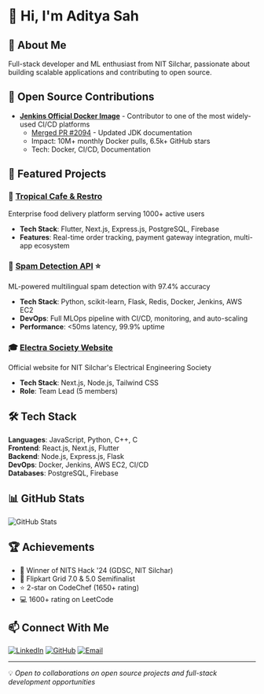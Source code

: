 # 👋 Hi, I'm Aditya Sah

## 🚀 About Me
Full-stack developer and ML enthusiast from NIT Silchar, passionate about building scalable applications and contributing to open source.

## 🌟 Open Source Contributions
- **[Jenkins Official Docker Image](https://github.com/jenkinsci/docker)** - Contributor to one of the most widely-used CI/CD platforms
  - [Merged PR #2094](https://github.com/jenkinsci/docker/pull/2094) - Updated JDK documentation
  - Impact: 10M+ monthly Docker pulls, 6.5k+ GitHub stars
  - Tech: Docker, CI/CD, Documentation

## 💼 Featured Projects

### 🍕 [Tropical Cafe & Restro](https://play.google.com/store/apps/details?id=appsait.tropical.user.tropical_user_app)
Enterprise food delivery platform serving 1000+ active users
- **Tech Stack**: Flutter, Next.js, Express.js, PostgreSQL, Firebase
- **Features**: Real-time order tracking, payment gateway integration, multi-app ecosystem

### 🤖 [Spam Detection API](https://github.com/adityasah104/Spam_detection_API) ⭐ 
ML-powered multilingual spam detection with 97.4% accuracy
- **Tech Stack**: Python, scikit-learn, Flask, Redis, Docker, Jenkins, AWS EC2
- **DevOps**: Full MLOps pipeline with CI/CD, monitoring, and auto-scaling
- **Performance**: <50ms latency, 99.9% uptime

### 🎓 [Electra Society Website](https://www.electrasocietynits.com/)
Official website for NIT Silchar's Electrical Engineering Society
- **Tech Stack**: Next.js, Node.js, Tailwind CSS
- **Role**: Team Lead (5 members)

## 🛠️ Tech Stack
**Languages**: JavaScript, Python, C++, C  
**Frontend**: React.js, Next.js, Flutter  
**Backend**: Node.js, Express.js, Flask  
**DevOps**: Docker, Jenkins, AWS EC2, CI/CD  
**Databases**: PostgreSQL, Firebase  

## 📊 GitHub Stats
![GitHub Stats](https://github-readme-stats.vercel.app/api?username=adityasah104&show_icons=true&theme=radical)

## 🏆 Achievements
- 🥇 Winner of NITS Hack '24 (GDSC, NIT Silchar)
- 🎯 Flipkart Grid 7.0 & 5.0 Semifinalist
- ⭐ 2-star on CodeChef (1650+ rating)
- 💻 1600+ rating on LeetCode

## 📫 Connect With Me
[![LinkedIn](https://img.shields.io/badge/LinkedIn-0077B5?style=for-the-badge&logo=linkedin&logoColor=white)](https://www.linkedin.com/in/aditya-sah-574550257/)
[![GitHub](https://img.shields.io/badge/GitHub-100000?style=for-the-badge&logo=github&logoColor=white)](https://github.com/adityasah104)
[![Email](https://img.shields.io/badge/Email-D14836?style=for-the-badge&logo=gmail&logoColor=white)](mailto:asah32133@gmail.com)

---
💡 *Open to collaborations on open source projects and full-stack development opportunities*
